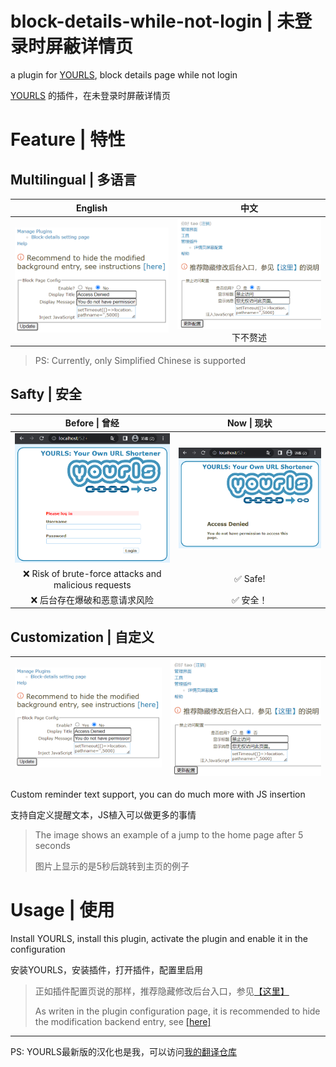 # block-details-while-not-login | 未登录时屏蔽详情页
a plugin for [YOURLS](https://yourls.org/), block details page while not login

[YOURLS](https://yourls.org/) 的插件，在未登录时屏蔽详情页

# Feature | 特性

## Multilingual | 多语言
| English | 中文 |
|:--:|:--:|
|![Alt text](./imgs/1.png)|![Alt text](./imgs/1_cn.png)<br> 下不赘述|
> PS: Currently, only Simplified Chinese is supported

## Safty | 安全

| Before \| 曾经 | Now \| 现状 |
|:--:|:--:|
|![Alt text](./imgs/2.png)|![Alt text](./imgs/3.png)|
| :x: Risk of brute-force attacks and malicious requests | :white_check_mark: Safe! |
| :x: 后台存在爆破和恶意请求风险 | :white_check_mark: 安全！|


## Customization | 自定义

| ![Alt text](./imgs/1.png) | ![Alt text](./imgs/1_cn.png) |
|:--:|:--:|

Custom reminder text support, you can do much more with JS insertion

支持自定义提醒文本，JS植入可以做更多的事情

> The image shows an example of a jump to the home page after 5 seconds
> 
> 图片上显示的是5秒后跳转到主页的例子

# Usage | 使用

Install YOURLS, install this plugin, activate the plugin and enable it in the configuration

安装YOURLS，安装插件，打开插件，配置里启用


> 正如插件配置页说的那样，推荐隐藏修改后台入口，参见[【这里】](https://github.com/YOURLS/YOURLS/pull/2747#issuecomment-689047797)
> 
> As writen in the plugin configuration page, it is recommended to hide the modification backend entry, see [[here]](https://github.com/YOURLS/YOURLS/pull/2747#issuecomment-689047797)

---

PS: YOURLS最新版的汉化也是我，可以访问[我的翻译仓库](https://github.com/taozhiyu/yourls-translation-zh_CN)